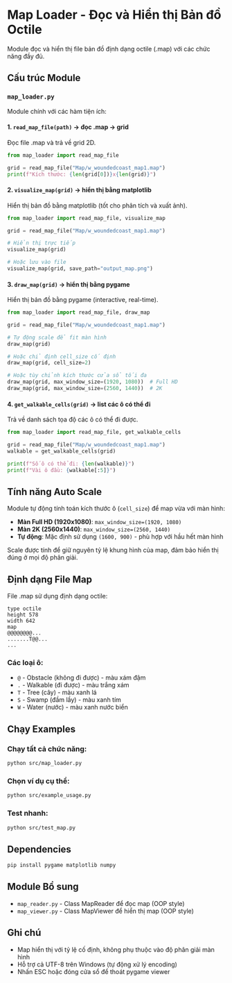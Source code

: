 # Map Loader - Đọc và Hiển thị Bản đồ Octile

Module đọc và hiển thị file bản đồ định dạng octile (.map) với các chức năng đầy đủ.

## Cấu trúc Module

### `map_loader.py`

Module chính với các hàm tiện ích:

#### 1. `read_map_file(path)` → đọc .map -> grid
Đọc file .map và trả về grid 2D.

```python
from map_loader import read_map_file

grid = read_map_file("Map/w_woundedcoast_map1.map")
print(f"Kích thước: {len(grid[0])}x{len(grid)}")
```

#### 2. `visualize_map(grid)` → hiển thị bằng matplotlib
Hiển thị bản đồ bằng matplotlib (tốt cho phân tích và xuất ảnh).

```python
from map_loader import read_map_file, visualize_map

grid = read_map_file("Map/w_woundedcoast_map1.map")

# Hiển thị trực tiếp
visualize_map(grid)

# Hoặc lưu vào file
visualize_map(grid, save_path="output_map.png")
```

#### 3. `draw_map(grid)` → hiển thị bằng pygame
Hiển thị bản đồ bằng pygame (interactive, real-time).

```python
from map_loader import read_map_file, draw_map

grid = read_map_file("Map/w_woundedcoast_map1.map")

# Tự động scale để fit màn hình
draw_map(grid)

# Hoặc chỉ định cell_size cố định
draw_map(grid, cell_size=2)

# Hoặc tùy chỉnh kích thước cửa sổ tối đa
draw_map(grid, max_window_size=(1920, 1080))  # Full HD
draw_map(grid, max_window_size=(2560, 1440))  # 2K
```

#### 4. `get_walkable_cells(grid)` → list các ô có thể đi
Trả về danh sách tọa độ các ô có thể đi được.

```python
from map_loader import read_map_file, get_walkable_cells

grid = read_map_file("Map/w_woundedcoast_map1.map")
walkable = get_walkable_cells(grid)

print(f"Số ô có thể đi: {len(walkable)}")
print(f"Vài ô đầu: {walkable[:5]}")
```

## Tính năng Auto Scale

Module tự động tính toán kích thước ô (`cell_size`) để map vừa với màn hình:

- **Màn Full HD (1920x1080)**: `max_window_size=(1920, 1080)`
- **Màn 2K (2560x1440)**: `max_window_size=(2560, 1440)`
- **Tự động**: Mặc định sử dụng `(1600, 900)` - phù hợp với hầu hết màn hình

Scale được tính để giữ nguyên tỷ lệ khung hình của map, đảm bảo hiển thị đúng ở mọi độ phân giải.

## Định dạng File Map

File .map sử dụng định dạng octile:

```
type octile
height 578
width 642
map
@@@@@@@@...
.......T@@...
...
```

### Các loại ô:

- `@` - Obstacle (không đi được) - màu xám đậm
- `.` - Walkable (đi được) - màu trắng xám
- `T` - Tree (cây) - màu xanh lá
- `S` - Swamp (đầm lầy) - màu xanh tím
- `W` - Water (nước) - màu xanh nước biển

## Chạy Examples

### Chạy tất cả chức năng:
```bash
python src/map_loader.py
```

### Chọn ví dụ cụ thể:
```bash
python src/example_usage.py
```

### Test nhanh:
```bash
python src/test_map.py
```

## Dependencies

```bash
pip install pygame matplotlib numpy
```

## Module Bổ sung

- `map_reader.py` - Class MapReader để đọc map (OOP style)
- `map_viewer.py` - Class MapViewer để hiển thị map (OOP style)

## Ghi chú

- Map hiển thị với tỷ lệ cố định, không phụ thuộc vào độ phân giải màn hình
- Hỗ trợ cả UTF-8 trên Windows (tự động xử lý encoding)
- Nhấn ESC hoặc đóng cửa sổ để thoát pygame viewer

